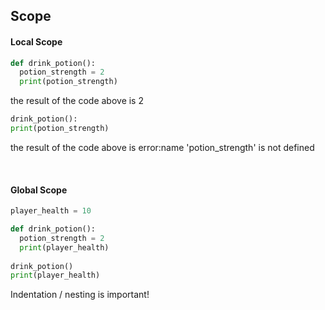 ## Scope

#### Local Scope

```python
def drink_potion():
  potion_strength = 2
  print(potion_strength)
```
the result of the code above is 2

```python
drink_potion():
print(potion_strength)
```
the result of the code above is error:name 'potion_strength' is not defined

<br>

#### Global Scope

```python
player_health = 10

def drink_potion():
  potion_strength = 2
  print(player_health)
  
drink_potion()
print(player_health)
```
Indentation / nesting is important!
